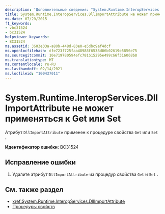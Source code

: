 ```yaml
---
description: 'Дополнительные сведения: "System.Runtime.InteropServices.DllImportAttribute" нельзя применять к "Get" или "Set"'
title: System.Runtime.InteropServices.DllImportAttribute не может применяться к Get или Set
ms.date: 07/20/2015
f1_keywords:
- vbc31524
- bc31524
helpviewer_keywords:
- BC31524
ms.assetid: 3603e33a-a80b-448d-83e0-e5dbc9af4dcf
ms.openlocfilehash: dfe723f725faa48988f6538d06b02619e5856e75
ms.sourcegitcommit: 10e719780594efc781b15295e499c66f316068b8
ms.translationtype: MT
ms.contentlocale: ru-RU
ms.lasthandoff: 02/14/2021
ms.locfileid: "100437011"
---
```

# <a name="systemruntimeinteropservicesdllimportattribute-cannot-be-applied-to-a-get-or-set"></a>System.Runtime.InteropServices.DllImportAttribute не может применяться к Get или Set

Атрибут `DllImportAttribute` применен к процедуре свойства `Get` или `Set` .  
  
 **Идентификатор ошибки:** BC31524  
  
## <a name="to-correct-this-error"></a>Исправление ошибки  
  
1. Удалите атрибут `DllImportAttribute` из процедур свойства `Get` и `Set` .  
  
## <a name="see-also"></a>См. также раздел

- <xref:System.Runtime.InteropServices.DllImportAttribute>
- [Процедуры свойств](../programming-guide/language-features/procedures/property-procedures.md)
